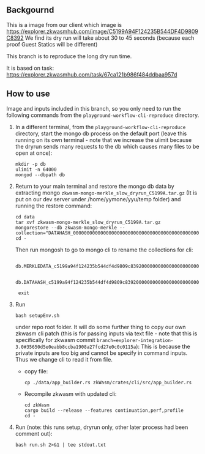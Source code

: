 ## Backgournd

This is a image from our client which image is https://explorer.zkwasmhub.com/image/C5199A94F124235B544DF4D9809C8392
We find its dry run will take about 30 to 45 seconds (because each proof Guest Statics will be different)

This branch is to reproduce the long dry run time.

It is based on task: https://explorer.zkwasmhub.com/task/67ca121b986f484ddbaa957d

## How to use 
Image and inputs included in this branch, so you only need to run the following commands from the `playground-workflow-cli-reproduce` directory.

1. In a different terminal, from the `playground-workflow-cli-reproduce` directory, start the mongo db process on the default port (leave this running on its own terminal - note that we increase the ulimit because the dryrun sends many requests to the db which causes many files to be open at once):
    ```
    mkdir -p db
    ulimit -n 64000
    mongod --dbpath db
    ```
2. Return to your main terminal and restore the mongo db data by extracting mongo `zkwasm-mongo-merkle_slow_dryrun_C5199A.tar.gz` (It is put on our dev server under /home/yymone/yyu/temp folder) and running the restore command:
    ```
    cd data
    tar xvf zkwasm-mongo-merkle_slow_dryrun_C5199A.tar.gz
    mongorestore --db zkwasm-mongo-merkle --collection="DATAHASH_0000000000000000000000000000000000000000000000000000000000000000" 
    cd -
    ```
    Then run mongosh to go to mongo cli to rename the collections for cli:
    ```
     db.MERKLEDATA_c5199a94f124235b544df4d9809c839200000000000000000000000000000000.renameCollection("MERKLEDATA_0000000000000000000000000000000000000000000000000000000000000000")

     db.DATAHASH_c5199a94f124235b544df4d9809c839200000000000000000000000000000000.renameCollection("DATAHASH_0000000000000000000000000000000000000000000000000000000000000000")

     exit
    ```
    
3. Run
    ```
    bash setupEnv.sh
    ```
    under repo root folder. 
    It will do some further thing to copy our own zkwasm cli patch (this is for passing inputs via text file - note that this is specifically for zkwasm commit `branch=explorer-integration-3.0#35650d5e0eabb8ccba1908a27fcd27e0c0c0115a`): This is because the private inputs are too big and cannot be specify in command inputs. Thus we change cli to read it from file.
    - copy file:
        ```
        cp ./data/app_builder.rs zkWasm/crates/cli/src/app_builder.rs
        ```
    - Recompile zkwasm with updated cli:
        ```
        cd zkWasm
        cargo build --release --features continuation,perf,profile
        cd -
        ```
4. Run (note: this runs setup, dryrun only, other later process had been comment out):
    ```
    bash run.sh 2>&1 | tee stdout.txt
    ```
